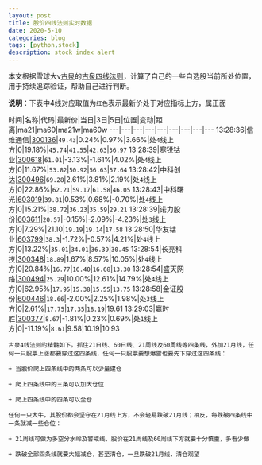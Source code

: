 ```yaml
---
layout: post
title: 股价四线法则实时数据
date: 2020-5-10
categories: blog
tags: [python,stock]
description: stock index alert
---
```



本文根据雪球大v[古泉](https://xueqiu.com/u/7148646888)的[古泉四线法则](https://xueqiu.com/7148646888/130498192)，计算了自己的一些自选股当前所处位置，用于持续追踪验证，帮助自己进行判断。

**说明**：下表中4线对应取值为`红色`表示最新价处于对应指标上方，属正面

时间|名称|代码|最新价|当日|3日|5日|位置|变动|距离|ma21|ma60|ma21w|ma60w
---|---|---|---|---|---|---|---|---
13:28:36|信维通信|[300136](https://xueqiu.com/S/SZ300136)|`49.43`|0.24%|0.97%|3.66%|处`4`线上方|0|19.18%|`45.74`|`41.55`|`42.63`|`36.97`
13:28:39|寒锐钴业|[300618](https://xueqiu.com/S/SZ300618)|`61.01`|-3.13%|-1.61%|4.02%|处`4`线上方|0|11.67%|`53.82`|`50.92`|`56.63`|`57.64`
13:28:42|中科创达|[300496](https://xueqiu.com/S/SZ300496)|`69.28`|2.61%|3.81%|2.19%|处`4`线上方|0|22.86%|`62.21`|`59.17`|`61.58`|`46.05`
13:28:43|中科曙光|[603019](https://xueqiu.com/S/SH603019)|`39.81`|0.53%|0.68%|-0.70%|处`4`线上方|0|15.21%|`38.72`|`36.23`|`35.59`|`29.21`
13:28:39|诺力股份|[603611](https://xueqiu.com/S/SH603611)|`20.57`|-0.15%|-2.09%|-4.23%|处`3`线上方|0|7.29%|21.10|`19.19`|`19.14`|`17.58`
13:28:50|华友钴业|[603799](https://xueqiu.com/S/SH603799)|`38.3`|-1.72%|-0.57%|4.21%|处`4`线上方|0|13.22%|`35.01`|`34.01`|`36.39`|`30.45`
13:28:54|长亮科技|[300348](https://xueqiu.com/S/SZ300348)|`18.89`|1.67%|8.57%|10.05%|处`4`线上方|0|20.84%|`16.77`|`16.40`|`16.68`|`13.30`
13:28:54|盛天网络|[300494](https://xueqiu.com/S/SZ300494)|`25.29`|10.00%|12.61%|14.79%|处`4`线上方|0|62.95%|`17.95`|`15.38`|`15.55`|`13.75`
13:28:58|金证股份|[600446](https://xueqiu.com/S/SH600446)|`18.66`|-2.00%|2.25%|1.98%|处`3`线上方|0|2.61%|`17.75`|`17.35`|`18.19`|19.61
13:29:03|赢时胜|[300377](https://xueqiu.com/S/SZ300377)|`8.67`|-1.81%|0.23%|0.69%|处`1`线上方|0|-11.19%|`8.61`|9.58|10.19|10.93

```
古泉4线法则的精髓如下。抓住21日线、60日线、21周线及60周线等四条线，外加21月线，任何一只股票上涨都要穿过这四条线，任何一只股票要想爆雷也要先下穿过这四条线：

+ 当股价爬上四条线中的两条可以少量建仓

+ 爬上四条线中的三条可以加大仓位

+ 爬上四条线中的四条可以全仓

任何一只大牛，其股价都会坚守在21月线上方，不会轻易跌破21月线；相反，每跌破四条线中一条就减一些仓位：

+ 21周线可做为多空分水岭及警戒线，股价在21周线及60周线下方就要十分慎重，多看少做

+ 跌破全部四条线就要大幅减仓，甚至清仓，一旦跌破21月线，清仓观望
```